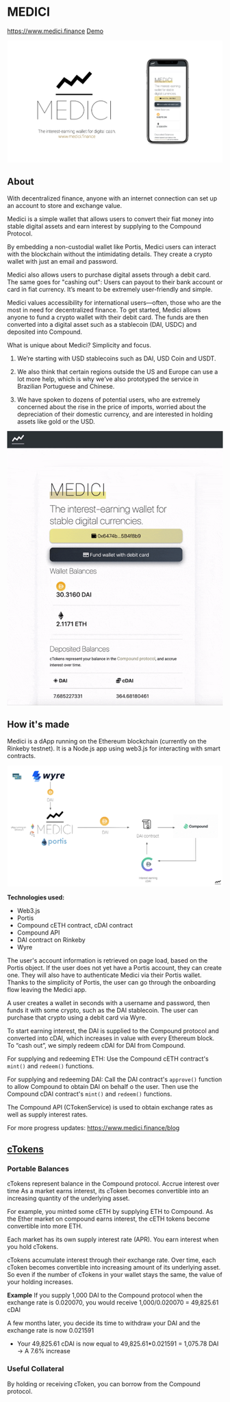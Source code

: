 # MEDICI
https://www.medici.finance
[Demo](https://youtu.be/TsaYFR7vudI)

![Medici banner](public/assets/banner.png)

## About
With decentralized finance, anyone with an internet connection can set up an account to store and exchange value.

Medici is a simple wallet that allows users to convert their fiat money into stable digital assets and earn interest by supplying to the Compound Protocol.

By embedding a non-custodial wallet like Portis, Medici users can interact with the blockchain without the intimidating details. They create a crypto wallet with just an email and password. 

Medici also allows users to purchase digital assets through a debit card. The same goes for "cashing out": Users can payout to their bank account or card in fiat currency. It’s meant to be extremely user-friendly and simple. 

Medici values accessibility for international users—often, those who are the most in need for decentralized finance. To get started, Medici allows anyone to fund a crypto wallet with their debit card. The funds are then converted into a digital asset such as a stablecoin (DAI, USDC) and deposited into Compound. 

What is unique about Medici? Simplicity and focus.

1. We’re starting with USD stablecoins such as DAI, USD Coin and USDT.

2. We also think that certain regions outside the US and Europe can use a lot more help, which is why we’ve also prototyped the service in Brazilian Portuguese and Chinese.

3. We have spoken to dozens of potential users, who are extremely concerned about the rise in the price of imports, worried about the depreciation of their domestic currency, and are interested in holding assets like gold or the USD.

![Medici gif](public/assets/demo0524.gif)

## How it's made
Medici is a dApp running on the Ethereum blockchain (currently on the Rinkeby testnet). It is a Node.js app using web3.js for interacting with smart contracts.

![Medici banner](public/assets/architecture.png)

**Technologies used:**
- Web3.js
- Portis
- Compound cETH contract, cDAI contract
- Compound API
- DAI contract on Rinkeby
- Wyre

The user's account information is retrieved on page load, based on the Portis object. If the user does not yet have a Portis account, they can create one. They will also have to authenticate Medici via their Portis wallet. Thanks to the simplicity of Portis, the user can go through the onboarding flow leaving the Medici app. 

A user creates a wallet in seconds with a username and password, then funds it with some crypto, such as the DAI stablecoin. The user can purchase that crypto using a debit card via Wyre. 

To start earning interest, the DAI is supplied to the Compound protocol and converted into cDAI, which increases in value with every Ethereum block. To “cash out”, we simply redeem cDAI for DAI from Compound. 

For supplying and redeeming ETH: Use the Compound cETH contract's `mint()` and `redeem()` functions.

For supplying and redeeming DAI: Call the DAI contract's `approve()` function to allow Compound to obtain DAI on behalf o the user. Then use the Compound cDAI contract's `mint()` and `redeem()` functions. 

The Compound API (CTokenService) is used to obtain exchange rates as well as supply interest rates. 

For more progress updates: https://www.medici.finance/blog

## [cTokens](https://compound.finance/ctokens)

### Portable Balances
cTokens represent balance in the Compound protocol. Accrue interest over time
As a market earns interest, its cToken becomes convertible into an increasing quantity of the underlying asset.

For example, you minted some cETH by supplying ETH to Compound. As the Ether market on compound earns interest, the cETH tokens become convertible into more ETH.

Each market has its own supply interest rate (APR). You earn interest when you hold cTokens.

cTokens accumulate interest through their exchange rate. 
Over time, each cToken becomes convertible into increasing amount of its underlying asset. 
So even if the number of cTokens in your wallet stays the same, the value of your holding increases.

**Example**
If you supply 1,000 DAI to the Compound protocol when the exchange rate is 0.020070, you would receive 1,000/0.020070 = 49,825.61 cDAI

A few months later, you decide its time to withdraw your DAI and the exchange rate is now 0.021591
- Your 49,825.61 cDAI is now equal to 49,825.61*0.021591 = 1,075.78 DAI -> A 7.6% increase 

### Useful Collateral
By holding or receiving cToken, you can borrow from the Compound protocol.
